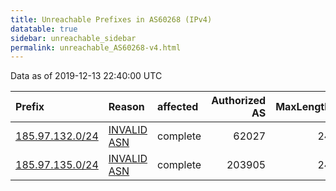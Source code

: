 ```yaml
---
title: Unreachable Prefixes in AS60268 (IPv4)
datatable: true
sidebar: unreachable_sidebar
permalink: unreachable_AS60268-v4.html
---
```


Data as of 2019-12-13 22:40:00 UTC


<div class="datatable-begin"></div>

| Prefix                                                   | Reason                                                                                                 | affected   |   Authorized AS |   MaxLength | Anchor                                         |   unreachable /24s |
|:---------------------------------------------------------|:-------------------------------------------------------------------------------------------------------|:-----------|----------------:|------------:|:-----------------------------------------------|-------------------:|
| [185.97.132.0/24](https://stat.ripe.net/185.97.132.0/24) | [INVALID ASN](https://rpki-validator.ripe.net/announcement-preview?asn=AS60268&prefix=185.97.132.0/24) | complete   |           62027 |          24 | [RIPE](unreachable_RIPE_NCC_RPKI_Root-v4.html) |                  1 |
| [185.97.135.0/24](https://stat.ripe.net/185.97.135.0/24) | [INVALID ASN](https://rpki-validator.ripe.net/announcement-preview?asn=AS60268&prefix=185.97.135.0/24) | complete   |          203905 |          24 | [RIPE](unreachable_RIPE_NCC_RPKI_Root-v4.html) |                  1 |

<div class="datatable-end"></div>